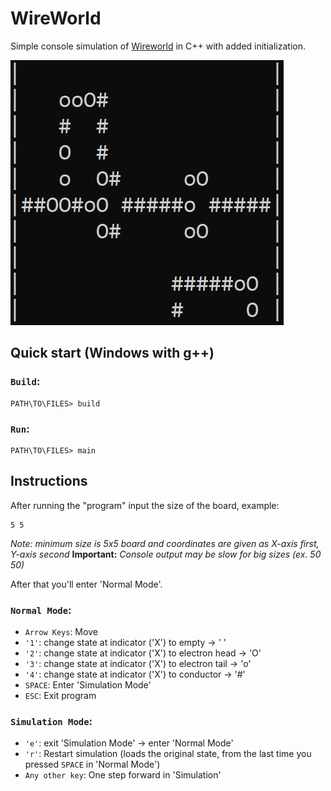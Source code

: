 # WireWorld
Simple console simulation of [Wireworld](https://en.wikipedia.org/wiki/Wireworld) in C++ with added initialization.

![preview](./preview.jpg)

## Quick start (Windows with g++)
### `Build`:
```console
PATH\TO\FILES> build
```

### `Run`:
```console
PATH\TO\FILES> main
```

## Instructions
After running the "program" input the size of the board, example:
```console
5 5
```
*Note: minimum size is 5x5 board and coordinates are given as X-axis first, Y-axis second*
**Important:** *Console output may be slow for big sizes (ex. 50 50)*

After that you'll enter 'Normal Mode'.
### `Normal Mode`:
- `Arrow Keys`: Move
- `'1'`: change state at indicator ('X') to empty -> ' '
- `'2'`: change state at indicator ('X') to electron head -> 'O'
- `'3'`: change state at indicator ('X') to electron tail -> 'o'
- `'4'`: change state at indicator ('X') to conductor -> '#'
- `SPACE`: Enter 'Simulation Mode'
- `ESC`: Exit program

### `Simulation Mode`:
- `'e'`: exit 'Simulation Mode' -> enter 'Normal Mode'
- `'r'`: Restart simulation (loads the original state, from the last time you pressed `SPACE` in 'Normal Mode')
- `Any other key`: One step forward in 'Simulation'